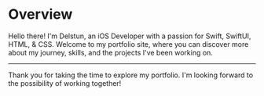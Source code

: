 # Overview

Hello there! I'm Delstun, an iOS Developer with a passion for Swift, SwiftUI, HTML, & CSS. Welcome to my portfolio site, where you can discover more about my journey, skills, and the projects I've been working on.

---

Thank you for taking the time to explore my portfolio. I'm looking forward to the possibility of working together!
